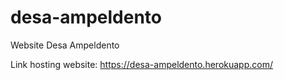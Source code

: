 # desa-ampeldento
Website Desa Ampeldento

Link hosting website: https://desa-ampeldento.herokuapp.com/
